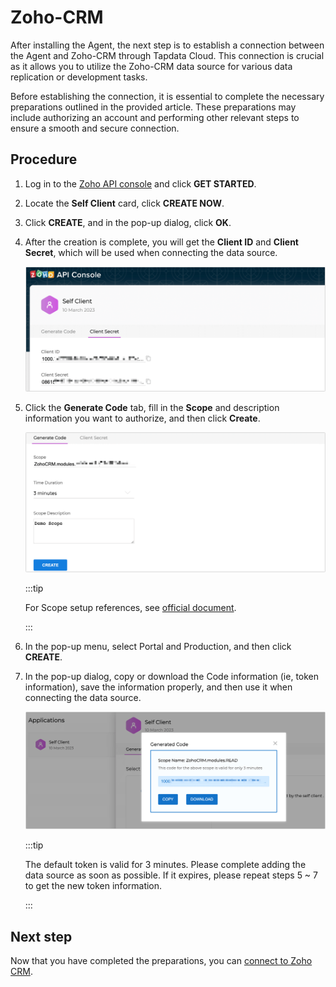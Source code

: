# Zoho-CRM

After installing the Agent, the next step is to establish a connection between the Agent and Zoho-CRM through Tapdata Cloud. This connection is crucial as it allows you to utilize the Zoho-CRM data source for various data replication or development tasks.

Before establishing the connection, it is essential to complete the necessary preparations outlined in the provided article. These preparations may include authorizing an account and performing other relevant steps to ensure a smooth and secure connection.

## Procedure

1. Log in to the [Zoho API console](https://api-console.zoho.com/) and click **GET STARTED**.

2. Locate the **Self Client** card, click **CREATE NOW**.

3. Click **CREATE**, and in the pop-up dialog, click **OK**.

4. After the creation is complete, you will get the **Client ID** and **Client Secret**, which will be used when connecting the data source.

   ![](../../../images/obtain_zoho_secret.png)

5. Click the **Generate Code** tab, fill in the **Scope** and description information you want to authorize, and then click **Create**.

   ![](../../../images/zoho_generate_code.png)

   :::tip

   For Scope setup references, see [official document](https://www.zoho.com/crm/developer/docs/api/v3/scopes.html).

   :::

6. In the pop-up menu, select Portal and Production, and then click **CREATE**.

7. In the pop-up dialog, copy or download the Code information (ie, token information), save the information properly, and then use it when connecting the data source.

   ![](../../../images/obtain_zoho_code.png)

   :::tip

   The default token is valid for 3 minutes. Please complete adding the data source as soon as possible. If it expires, please repeat steps 5 ~ 7 to get the new token information.

   :::



## Next step

Now that you have completed the preparations, you can [connect to Zoho CRM](../../../user-guide/connect-database/alpha/connect-zoho.md).
